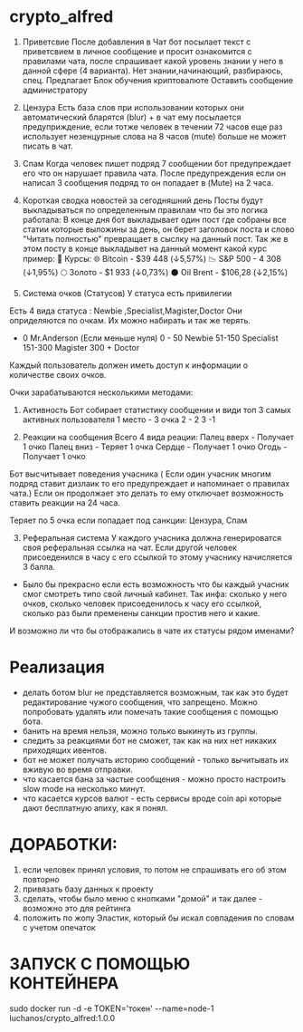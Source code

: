 # crypto_alfred

1. Приветсвие
После добавления в Чат бот посылает текст с приветсвием в личное сообщение и просит ознакомится с правилами чата,  после спрашивает какой уровень знании у него в данной сфере (4 варианта). Нет знании,начинающий, разбираюсь, спец.
Предлагает Блок обучения криптовалюте
Оставить сообщение администратору

2. Цензура
Есть база слов при использовании которых они автоматический бларятся (blur) + в чат ему посылается предуприждение, если тотже человек в течении 72 часов  еще раз использует незенцурные слова на 8 часов (mute) больше не может писать в чат. 

3. Спам
Когда человек пишет подряд 7 сообщении  бот предупреждает его что он нарушает правила чата. После предупреждения если он написал 3 сообщения подряд то он попадает в (Mute) на 2 часа. 

4. Короткая сводка новостей за сегодняшний день
Посты будут выкладываться по определенным правилам что бы это логика работала:
В конце дня бот выкладывает один пост  где собраны все статии которые выложины за день, он берет заголовок поста и слово "Читать полностью" превращает в сыслку на данный пост. 
Так же в этом посту в конце выкладывет на данный момент какой курс пример:
🔹 Курсы:
🌐 Bitcoin - $39 448 (↓5,57%)
📉 S&P 500 - 4 308 (↓1,95%)
🌕 Золото - $1 933 (↓0,73%)
⚫️ Oil Brent - $106,28 (↓2,15%)

5. Система очков (Статусов)
У статуса есть привилегии

Есть 4 вида статуса : Newbie ,Specialist,Magister,Doctor
Они оприделяются по очкам.
Их можно набирать и так же терять. 
 - 0 Mr.Anderson     (Если меньше нуля)
0 - 50   Newbie
51-150  Specialist
151-300 Magister
300 + Doctor

Каждый пользователь должен иметь доступ к информации о количестве своих очков.

Очки зарабатываются несколькими методами:
1. Активность 
Бот собирает статистику сообщении и види топ 3 самых активных пользователя
1 место - 3 очка
2 - 2
3 -1

2. Реакции на сообщения 
Всего 4 вида реации:
Палец вверх  - Получает 1 очко
Палец вниз - Теряет 1 очка
Сердце - Получает 1 очко
Огодь - Получает 1 очко

Бот высчитывает поведения учасника ( Если один учасник многим подряд ставит дизлаик то его предупреждает и напоминает о правилах чата.) Если он продолжает это делать то ему отключает возможность ставить реакции на 24 часа.

Теряет по 5 очка если попадает под санкции: Цензура, Спам


3. Реферальная система
У каждого учасника должна генерироватся своя реферальная ссылка на чат. 
Если другой человек присоеденился в часу с его ссылкой то этому учаснику начисляется 3 балла.

- Было бы прекрасно если есть возможность что бы каждый учасник смог смотреть типо свой личный кабинет.  Так инфа: сколько у него очков, сколько человек присоеденилось к часу его ссылкой, сколько раз были пременены санкции простив него и какие.

И возможно ли что бы отображались в чате их статусы рядом именами?

# Реализация
- делать ботом blur не представляется возможным, так как это будет редактирование чужого сообщения, что запрещено.
Можно попробовать удалять или помечать такие сообщения с помощью бота.
- банить на время нельзя, можно только выкинуть из группы.
- следить за реакциями бот не сможет, так как на них нет никаких приходящих ивентов.
- бот не может получать историю сообщений - только вычитывать их вживую во время отправки.
- что касается бана за частые сообщения - можно просто настроить slow mode на несколько минут.
- что касается курсов валют - есть сервисы вроде coin api которые дают бесплатную апиху, как я понял.

# ДОРАБОТКИ:
1. если человек принял условия, то потом не спрашивать его об этом повторно
2. привязать базу данных к проекту
3. сделать, чтобы было меню с кнопками "домой" и так далее - возможно это для рейтинга
4. положить по жопу Эластик, который бы искал совпадения по словам с учетом опечаток

# ЗАПУСК С ПОМОЩЬЮ КОНТЕЙНЕРА
sudo docker run -d -e TOKEN='токен' --name=node-1 luchanos/crypto_alfred:1.0.0
